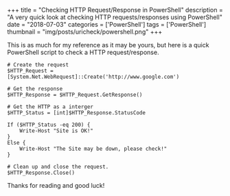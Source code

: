 +++
title = "Checking HTTP Request/Response in PowerShell"
description = "A very quick look at checking HTTP requests/responses using PowerShell"
date = "2018-07-03"
categories = ['PowerShell']
tags = ['PowerShell']
thumbnail = "img/posts/uricheck/powershell.png"
+++

This is as much for my reference as it may be yours, but here is a quick PowerShell script to check a HTTP request/response.


    # Create the request
    $HTTP_Request = [System.Net.WebRequest]::Create('http://www.google.com')
    
    # Get the response
    $HTTP_Response = $HTTP_Request.GetResponse()
    
    # Get the HTTP as a interger
    $HTTP_Status = [int]$HTTP_Response.StatusCode
    
    If ($HTTP_Status -eq 200) {
        Write-Host "Site is OK!"
    }
    Else {
        Write-Host "The Site may be down, please check!"
    }
    
    # Clean up and close the request.
    $HTTP_Response.Close()
    
Thanks for reading and good luck!